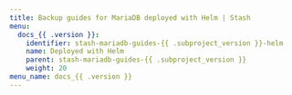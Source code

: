 ```yaml
---
title: Backup guides for MariaDB deployed with Helm | Stash
menu:
  docs_{{ .version }}:
    identifier: stash-mariadb-guides-{{ .subproject_version }}-helm
    name: Deployed with Helm
    parent: stash-mariadb-guides-{{ .subproject_version }}
    weight: 20
menu_name: docs_{{ .version }}
---
```

